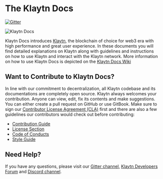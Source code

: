 # The Klaytn Docs

[![Gitter](https://badges.gitter.im/klaytn/Test-klaytn-docs.svg)](https://gitter.im/klaytn/Test-klaytn-docs?utm_source=badge&utm_medium=badge&utm_campaign=pr-badge)

![Klaytn Docs](images/klaytn.png)

Klaytn Docs introduces [Klaytn](https://www.klaytn.com), the blockchain of choice for web3 era with high performance and great user experience. In these documents you will find detailed explanations on Klaytn along with guidelines and instructions on how to use Klaytn and interact with the Klaytn network. More information on how to use Klaytn Docs is depicted on the [Klaytn Docs Wiki](https://github.com/Krustuniverse-Klaytn-Group/klaytn-docs/wiki)

## Want to Contribute to Klaytn Docs? <a id="want-to-contribute"></a>

In line with our commitment to decentralization, all Klaytn codebase and its documentations are completely open source. Klaytn always welcomes your contribution. Anyone can view, edit, fix its contents and make suggestions. You can either create a pull request on GitHub or use GitBook. Make sure to sign our [Contributor License Agreement (CLA)](https://cla-assistant.io/klaytn/klaytn) first and there are also a few guidelines our contributors would check out before contributing:

- [Contribution Guide](./CONTRIBUTING.md)
- [License Section](https://github.com/Krustuniverse-Klaytn-Group/klaytn-docs/wiki#license)
- [Code of Conducts](./code-of-conduct.md)
- [Style Guide](./style-guide.md)

## Need Help? <a href="#need-help" id="need-help"></a>

If you have any questions, please visit our [Gitter channel](https://gitter.im/klaytn/Test-klaytn-docs?utm_source=share-link&utm_medium=link&utm_campaign=share-link), [Klaytn Developers Forum](https://forum.klaytn.com/) and [Discord channel](https://discord.gg/mWsHFqN5Zf).